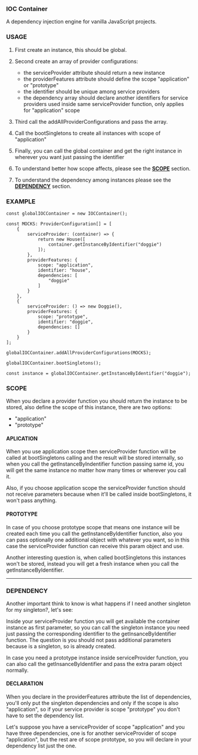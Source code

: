 ### IOC Container ###

A dependency injection engine for vanilla JavaScript projects.

### USAGE ###

1. First create an instance, this should be global.
2. Second create an array of provider configurations:
    
    - the serviceProvider attribute should return a new instance
    - the providerFeatures attribute should define the scope "application" or "prototype"
    - the identifier should be unique among service providers
    - the dependency array should declare another identifiers for service providers used inside same serviceProvider function, only applies for "application" scope
 
3. Third call the addAllProviderConfigurations and pass the array.
4. Call the bootSingletons to create all instances with scope of "application"
5. Finally, you can call the global container and get the right instance in wherever you want just passing the identifier
6. To understand better how scope affects, please see the [__SCOPE__](#scope-) section.
7. To understand the dependency among instances please see the [__DEPENDENCY__](#dependency-) section.

### EXAMPLE ###


    const globalIOCContainer = new IOCContainer();

    const MOCKS: ProviderConfiguration[] = [
        {   
            serviceProvider: (container) => {
                return new House([
                    container.getInstanceByIdentifier("doggie")
                ]);
            },
            providerFeatures: {
                scope: "application",
                identifier: "house",
                dependencies: [
                    "doggie"
                ]
            }
        },
        {
            serviceProvider: () => new Doggie(),
            providerFeatures: {
                scope: "prototype",
                identifier: "doggie",
                dependencies: []
            }
        }
    ];

    globalIOCContainer.addAllProviderConfigurations(MOCKS);

    globalIOCContainer.bootSingletons();

    const instance = globalIOCContainer.getInstanceByIdentifier("doggie");


### SCOPE ###

When you declare a provider function you should return the instance to be stored, also define the scope of this instance, there are two options:

- "application"
- "prototype"

#### APLICATION ###

When you use application scope then serviceProvider function will be called at bootSingletons calling and the result will be stored internally, so
when you call the getInstanceByIndentifier function passing same id, you will get the same instance no matter how many times or wherever you call it.

Also, if you choose application scope the serviceProvider function should not receive parameters because when it'll be called inside bootSingletons, it
won't pass anything.

#### PROTOTYPE ####

In case of you choose prototype scope that means one instance will be created each time you call the getInstanceByIdentifier function, also you can pass
optionally one additional object with whatever you want, so in this case the serviceProvider function can receive this param object and use.

Another interesting question is, when called bootSingletons this instances won't be stored, instead you will get a fresh instance when you call the 
getInstanceByIdentifier.

___

### DEPENDENCY ###

Another important think to know is what happens if I need another singleton for my singleton?, let's see:

Inside your serviceProvider function you will get available the container instance as first parameter, so you can call the singleton instance you need
just passing the corresponding identifier to the getInsanceByIdentifier function. 
The question is you should not pass additional parameters because is a singleton, so is already created.

In case you need a prototype instance inside serviceProvider function, you can also call the getInsanceByIdentifier and pass the extra param object normally.

#### DECLARATION ####

When you declare in the providerFeatures attribute the list of dependencies, you'll only put the singleton dependencies and only if the scope is also "application",
so if your service provider is scope "prototype" you don't have to set the dependency list.

Let's suppose you have a serviceProvider of scope "application" and you have three dependencies, one is for another serviceProvider of scope "application", but
the rest are of scope prototype, so you will declare in your dependency list just the one.


